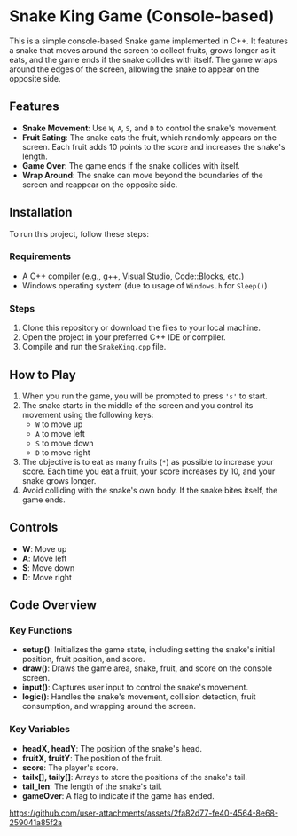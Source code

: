 # Snake King Game (Console-based)

This is a simple console-based Snake game implemented in C++. It features a snake that moves around the screen to collect fruits, grows longer as it eats, and the game ends if the snake collides with itself. The game wraps around the edges of the screen, allowing the snake to appear on the opposite side.

## Features
- **Snake Movement**: Use `W`, `A`, `S`, and `D` to control the snake's movement.
- **Fruit Eating**: The snake eats the fruit, which randomly appears on the screen. Each fruit adds 10 points to the score and increases the snake's length.
- **Game Over**: The game ends if the snake collides with itself.
- **Wrap Around**: The snake can move beyond the boundaries of the screen and reappear on the opposite side.

## Installation

To run this project, follow these steps:

### Requirements
- A C++ compiler (e.g., g++, Visual Studio, Code::Blocks, etc.)
- Windows operating system (due to usage of `Windows.h` for `Sleep()`)

### Steps
1. Clone this repository or download the files to your local machine.
2. Open the project in your preferred C++ IDE or compiler.
3. Compile and run the `SnakeKing.cpp` file.

## How to Play

1. When you run the game, you will be prompted to press `'s'` to start.
2. The snake starts in the middle of the screen and you control its movement using the following keys:
   - `W` to move up
   - `A` to move left
   - `S` to move down
   - `D` to move right
3. The objective is to eat as many fruits (`*`) as possible to increase your score. Each time you eat a fruit, your score increases by 10, and your snake grows longer.
4. Avoid colliding with the snake's own body. If the snake bites itself, the game ends.

## Controls
- **W**: Move up
- **A**: Move left
- **S**: Move down
- **D**: Move right

## Code Overview

### Key Functions
- **setup()**: Initializes the game state, including setting the snake's initial position, fruit position, and score.
- **draw()**: Draws the game area, snake, fruit, and score on the console screen.
- **input()**: Captures user input to control the snake's movement.
- **logic()**: Handles the snake's movement, collision detection, fruit consumption, and wrapping around the screen.

### Key Variables
- **headX, headY**: The position of the snake's head.
- **fruitX, fruitY**: The position of the fruit.
- **score**: The player's score.
- **tailx[], taily[]**: Arrays to store the positions of the snake's tail.
- **tail_len**: The length of the snake's tail.
- **gameOver**: A flag to indicate if the game has ended.




https://github.com/user-attachments/assets/2fa82d77-fe40-4564-8e68-259041a85f2a



